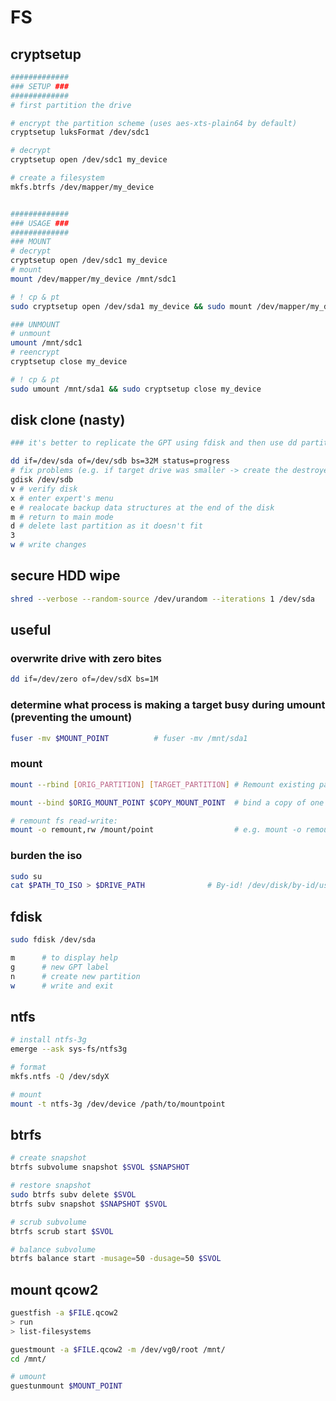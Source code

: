 # FS

## cryptsetup

```bash
#############
### SETUP ###
#############
# first partition the drive

# encrypt the partition scheme (uses aes-xts-plain64 by default)
cryptsetup luksFormat /dev/sdc1

# decrypt
cryptsetup open /dev/sdc1 my_device

# create a filesystem
mkfs.btrfs /dev/mapper/my_device


#############
### USAGE ###
#############
### MOUNT
# decrypt
cryptsetup open /dev/sdc1 my_device
# mount
mount /dev/mapper/my_device /mnt/sdc1

# ! cp & pt
sudo cryptsetup open /dev/sda1 my_device && sudo mount /dev/mapper/my_device /mnt/sda1

### UNMOUNT
# unmount
umount /mnt/sdc1
# reencrypt
cryptsetup close my_device

# ! cp & pt
sudo umount /mnt/sda1 && sudo cryptsetup close my_device
```

## disk clone (nasty)

```bash
### it's better to replicate the GPT using fdisk and then use dd partition-by-partition

dd if=/dev/sda of=/dev/sdb bs=32M status=progress
# fix problems (e.g. if target drive was smaller -> create the destroyed last-sector (backup) GPT)
gdisk /dev/sdb
v # verify disk
x # enter expert's menu
e # realocate backup data structures at the end of the disk
m # return to main mode
d # delete last partition as it doesn't fit
3
w # write changes
```

## secure HDD wipe

```bash
shred --verbose --random-source /dev/urandom --iterations 1 /dev/sda
```

## useful

### overwrite drive with zero bites

```bash
dd if=/dev/zero of=/dev/sdX bs=1M
```

### determine what process is making a target busy during umount (preventing the umount)

```bash
fuser -mv $MOUNT_POINT          # fuser -mv /mnt/sda1
```

### mount

```bash
mount --rbind [ORIG_PARTITION] [TARGET_PARTITION] # Remount existing partition into different place

mount --bind $ORIG_MOUNT_POINT $COPY_MOUNT_POINT  # bind a copy of one partition to a different place

# remount fs read-write:
mount -o remount,rw /mount/point                  # e.g. mount -o remount,rw /dev/sda1
```

### burden the iso

```bash
sudo su
cat $PATH_TO_ISO > $DRIVE_PATH              # By-id! /dev/disk/by-id/usb-General_UDisk-0\:0
```

## fdisk

```bash
sudo fdisk /dev/sda

m      # to display help
g      # new GPT label
n      # create new partition
w      # write and exit
```

## ntfs

```bash
# install ntfs-3g
emerge --ask sys-fs/ntfs3g

# format
mkfs.ntfs -Q /dev/sdyX

# mount 
mount -t ntfs-3g /dev/device /path/to/mountpoint
```

## btrfs

```bash
# create snapshot
btrfs subvolume snapshot $SVOL $SNAPSHOT

# restore snapshot
sudo btrfs subv delete $SVOL
btrfs subv snapshot $SNAPSHOT $SVOL

# scrub subvolume
btrfs scrub start $SVOL

# balance subvolume
btrfs balance start -musage=50 -dusage=50 $SVOL
```

## mount qcow2

```bash
guestfish -a $FILE.qcow2
> run
> list-filesystems

guestmount -a $FILE.qcow2 -m /dev/vg0/root /mnt/
cd /mnt/

# umount
guestunmount $MOUNT_POINT
```
